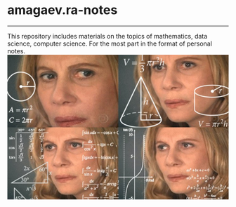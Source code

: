 # amagaev.ra-notes
***
This repository includes materials on the topics of mathematics, data science, computer science.
For the most part in the format of personal notes.
![](https://github.com/RodAmaga/amagaev.ra-notes/blob/8fb0aac0e7fde5f7569eba0e0facc0ea601bcf03/math-lady-formuly-zhenshina-meme.png)

